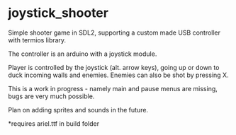 # joystick_shooter
Simple shooter game in SDL2, supporting a custom made USB controller with termios library.

The controller is an arduino with a joystick module.

Player is controlled by the joystick (alt. arrow keys), going up or down to duck incoming walls and enemies.
Enemies can also be shot by pressing X.

This is a work in progress - namely main and pause menus are missing, bugs are very much possible.

Plan on adding sprites and sounds in the future.

*requires ariel.ttf in build folder
